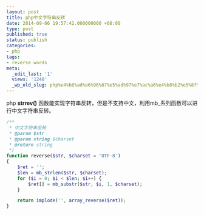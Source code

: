 ```yaml
---
layout: post
title: php中文字符串反转
date: 2014-09-06 19:57:42.000000000 +08:00
type: post
published: true
status: publish
categories:
- php
tags:
- reverse words
meta:
  _edit_last: '1'
  views: '1248'
  _wp_old_slug: php%e4%b8%ad%e6%96%87%e5%ad%97%e7%ac%a6%e4%b8%b2%e5%8f%8d%e8%bd%ac
---
```


php **strrev()** 函数能实现字符串反转，但是不支持中文，利用mb_系列函数可以进行中文字符串反转。

```php
/**
 * 中文字符串反转
 * @param $str
 * @param string $charset
 * @return string
 */
function reverse($str, $charset = 'UTF-8')
{
    $ret = '';
    $len = mb_strlen($str, $charset);
    for ($i = 0; $i < $len; $i++) {
        $ret[] = mb_substr($str, $i, 1, $charset);
    }

    return implode('', array_reverse($ret));
}
```